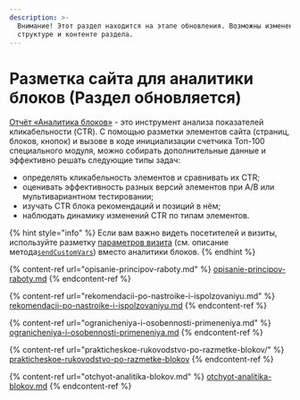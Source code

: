 ```yaml
---
description: >-
  Внимание! Этот раздел находится на этапе обновления. Возможны изменения в
  структуре и контенте раздела.
---
```


# Разметка сайта для аналитики блоков (Раздел обновляется)

[Отчёт «Аналитика блоков»](otchyot-analitika-blokov.md) - это инструмент анализа показателей кликабельности (CTR). С помощью разметки элементов сайта (страниц, блоков, кнопок) и вызове в коде инициализации счетчика Топ-100 специального модуля, можно собирать дополнительные данные и эффективно решать следующие типы задач:

* определять кликабельность элементов и сравнивать их CTR;
* оценивать эффективность разных версий элементов при A/B или мультивариантном тестировании;
* изучать CTR блока рекомендаций и позиций в нём;
* наблюдать динамику изменений CTR по типам элементов.

{% hint style="info" %}
Если вам важно видеть посетителей и визиты, используйте разметку [параметров визита](../razmetka-celevykh-deistvii/peredacha-parametrov-vizita.md) (см. описание метода[`sendCustomVars`](../donastroika-schetchika/metody-po-rabote-so-schetchikom.md)) вместо аналитики блоков.
{% endhint %}

{% content-ref url="opisanie-principov-raboty.md" %}
[opisanie-principov-raboty.md](opisanie-principov-raboty.md)
{% endcontent-ref %}

{% content-ref url="rekomendacii-po-nastroike-i-ispolzovaniyu.md" %}
[rekomendacii-po-nastroike-i-ispolzovaniyu.md](rekomendacii-po-nastroike-i-ispolzovaniyu.md)
{% endcontent-ref %}

{% content-ref url="ogranicheniya-i-osobennosti-primeneniya.md" %}
[ogranicheniya-i-osobennosti-primeneniya.md](ogranicheniya-i-osobennosti-primeneniya.md)
{% endcontent-ref %}

{% content-ref url="prakticheskoe-rukovodstvo-po-razmetke-blokov/" %}
[prakticheskoe-rukovodstvo-po-razmetke-blokov](prakticheskoe-rukovodstvo-po-razmetke-blokov/)
{% endcontent-ref %}

{% content-ref url="otchyot-analitika-blokov.md" %}
[otchyot-analitika-blokov.md](otchyot-analitika-blokov.md)
{% endcontent-ref %}
